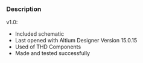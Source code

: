 ### Description

v1.0:
- Included schematic
- Last opened with Altium Designer Version 15.0.15
- Used of THD Components
- Made and tested successfully
